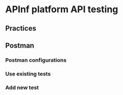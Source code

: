 # APInf platform API testing

## Practices

## Postman

### Postman configurations

### Use existing tests

### Add new test
